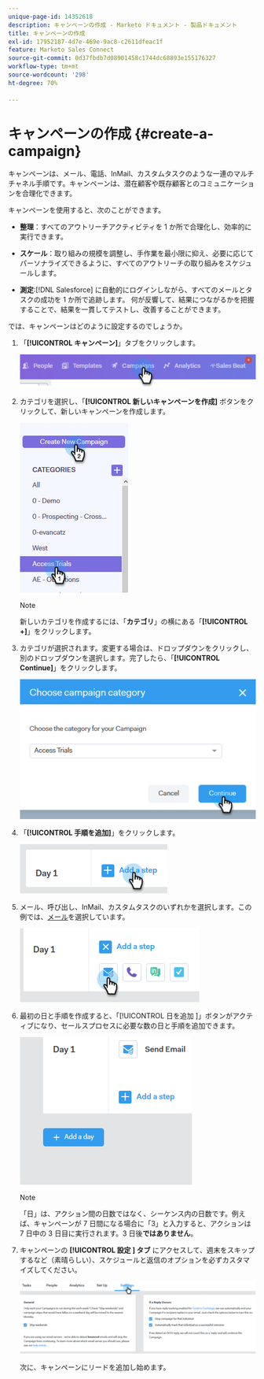```yaml
---
unique-page-id: 14352618
description: キャンペーンの作成 - Marketo ドキュメント - 製品ドキュメント
title: キャンペーンの作成
exl-id: 17952187-4d7e-469e-9ac8-c2611dfeac1f
feature: Marketo Sales Connect
source-git-commit: 0d37fbdb7d08901458c1744dc68893e155176327
workflow-type: tm+mt
source-wordcount: '298'
ht-degree: 70%

---
```


# キャンペーンの作成 {#create-a-campaign}

キャンペーンは、メール、電話、InMail、カスタムタスクのような一連のマルチチャネル手順です。キャンペーンは、潜在顧客や既存顧客とのコミュニケーションを合理化できます。

キャンペーンを使用すると、次のことができます。

* **整理**：すべてのアウトリーチアクティビティを 1 か所で合理化し、効率的に実行できます。

* **スケール**：取り組みの規模を調整し、手作業を最小限に抑え、必要に応じてパーソナライズできるように、すべてのアウトリーチの取り組みをスケジュールします。
* **測定**:[!DNL Salesforce] に自動的にログインしながら、すべてのメールとタスクの成功を 1 か所で追跡します。 何が反響して、結果につながるかを把握することで、結果を一貫してテストし、改善することができます。

では、キャンペーンはどのように設定するのでしょうか。

1. 「**[!UICONTROL キャンペーン]**」タブをクリックします。

   ![](assets/one-1.png)

1. カテゴリを選択し、「**[!UICONTROL 新しいキャンペーンを作成]** ボタンをクリックして、新しいキャンペーンを作成します。

   ![](assets/two-1.png)

   >[!NOTE]
   >
   >新しいカテゴリを作成するには、「**カテゴリ**」の横にある「**[!UICONTROL +]**」をクリックします。

1. カテゴリが選択されます。変更する場合は、ドロップダウンをクリックし、別のドロップダウンを選択します。完了したら、「**[!UICONTROL Continue]**」をクリックします。

   ![](assets/three-1.png)

1. 「**[!UICONTROL 手順を追加]**」をクリックします。

   ![](assets/four-1.png)

1. メール、呼び出し、InMail、カスタムタスクのいずれかを選択します。この例では、[メール](/help/marketo/product-docs/marketo-sales-connect/campaigns/campaign-step-types.md#email)を選択しています。

   ![](assets/five-1.png)

1. 最初の日と手順を作成すると、「[!UICONTROL  日を追加 ]」ボタンがアクティブになり、セールスプロセスに必要な数の日と手順を追加できます。

   ![](assets/six.png)

   >[!NOTE]
   >
   >「日」は、アクション間の日数ではなく、シーケンス内の日数です。例えば、キャンペーンが 7 日間になる場合に「3」と入力すると、アクションは 7 日中の 3 日目に実行されます。3 日後&#x200B;**ではありません**。

1. キャンペーンの **[!UICONTROL 設定 ] タブ** にアクセスして、週末をスキップするなど（素晴らしい）、スケジュールと返信のオプションを必ずカスタマイズしてください。

   ![](assets/seven.png)

   次に、キャンペーンにリードを追加し始めます。
